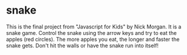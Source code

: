 # snake
This is the final project from "Javascript for Kids" by Nick Morgan. It is a snake game. Control the snake using the arrow keys and try to eat the apples (red circles). The more apples you eat, the longer and faster the snake gets. Don't hit the walls or have the snake run into itself!
